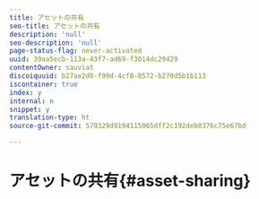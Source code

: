 ```yaml
---
title: アセットの共有
seo-title: アセットの共有
description: 'null'
seo-description: 'null'
page-status-flag: never-activated
uuid: 39aa5ecb-113a-43f7-ad69-f3014dc29429
contentOwner: sauviat
discoiquuid: b27ae2d0-f99d-4cf8-8572-b270d5b1b113
iscontainer: true
index: y
internal: n
snippet: y
translation-type: ht
source-git-commit: 579329d9194115065dff2c192deb0376c75e67bd

---
```



# アセットの共有{#asset-sharing}

